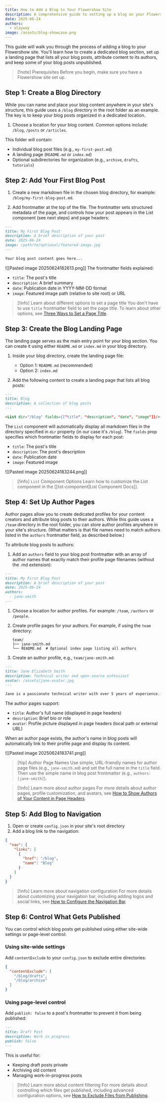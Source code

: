 ```yaml
---
title: How to Add a Blog to Your Flowershow Site
description: A comprehensive guide to setting up a blog on your Flowershow site, including creating a blog section, configuring the List component, and adding navigation
date: 2025-06-24
authors:
  - olayway
image: /assets/blog-showcase.png
---
```


This guide will walk you through the process of adding a blog to your Flowershow site. You'll learn how to create a dedicated blog section, set up a landing page that lists all your blog posts, attribute content to its authors, and keep some of your blog posts unpublished.

> [!note] Prerequisites
> Before you begin, make sure you have a Flowershow site set up.

## Step 1: Create a Blog Directory

While you can name and place your blog content anywhere in your site's structure, this guide uses a `/blog` directory in the root folder as an example. The key is to keep your blog posts organized in a dedicated location.

1. Choose a location for your blog content. Common options include: `/blog`, `/posts` or `/articles`.

This folder will contain:
  - Individual blog post files (e.g., `my-first-post.md`)
  - A landing page (`README.md` or `index.md`)
  - Optional subdirectories for organization (e.g., `archive`, `drafts`, `tutorials`)

## Step 2: Add Your First Blog Post

1. Create a new markdown file in the chosen blog directory, for example: `/blog/my-first-blog-post.md`.

2. Add frontmatter at the top of the file. The frontmatter sets structured metadata of the page, and controls how your post appears in the List component (see next steps) and page headers:

```markdown
---
title: My First Blog Post
description: A brief description of your post
date: 2025-06-24
image: /path/to/optional/featured-image.jpg
---

Your blog post content goes here...
```

![[Pasted image 20250624182613.png]]
The frontmatter fields explained:
- `title`: The post's title
- `description`: A brief summary
- `date`: Publication date in YYYY-MM-DD format
- `image`: Featured image path (relative to site root) or URL

> [!info] Learn about different options to set a page title
> You don't have to use `title` frontmatter field to set the page title. To learn about other options, see [Three Ways to Set a Page Title](/blog/how-to-set-page-title).

## Step 3: Create the Blog Landing Page

The landing page serves as the main entry point for your blog section. You can create it using either `README.md` or `index.md` in your blog directory.

1. Inside your blog directory, create the landing page file:
   - Option 1: `README.md` (recommended)
   - Option 2: `index.md`

2. Add the following content to create a landing page that lists all blog posts:

```markdown
---
title: Blog
description: A collection of blog posts
---

<List dir="/blog" fields={["title", "description", "date", "image"]}/>
```

The `List` component will automatically display all markdown files in the directory specified in `dir` property (in our case it's `/blog`). The `fields` prop specifies which frontmatter fields to display for each post:
- `title`: The post's title
- `description`: The post's description
- `date`: Publication date
- `image`: Featured image

![[Pasted image 20250624183244.png]]
>[!info] `List` Component Options
> Learn how to customize the List component in the [[list-component|List Component Docs]].

## Step 4: Set Up Author Pages

Author pages allow you to create dedicated profiles for your content creators and attribute blog posts to their authors. While this guide uses a `/team` directory in the root folder, you can store author profiles anywhere in your site's structure. (What matters is that file names need to match authors listed in the `authors` frontmatter field, as described below.)

To attribute blog posts to authors:

1. Add an `authors` field to your blog post frontmatter with an array of author names that exactly match their profile page filenames (without the .md extension):

```markdown
---
title: My First Blog Post
description: A brief description of your post
date: 2025-06-24
authors:
  - jane-smith
---
```

1. Choose a location for author profiles. For example: `/team`, `/authors` or `/people`.

2. Create profile pages for your authors. For example, if using the `team` directory:
   ```
   team/
   ├── jane-smith.md
   └── README.md  # Optional index page listing all authors
   ```

3. Create an author profile, e.g., `team/jane-smith.md`:
```markdown
---
title: Jane Elizabeth Smith
description: Technical writer and open-source enthusiast
avatar: /assets/jane-avatar.jpg
---

Jane is a passionate technical writer with over 5 years of experience...
```

The author pages support:
- `title`: Author's full name (displayed in page headers)
- `description`: Brief bio or role
- `avatar`: Profile picture displayed in page headers (local path or external URL)

When an author page exists, the author's name in blog posts will automatically link to their profile page and display its content.

![[Pasted image 20250624183741.png]]

> [!tip] Author Page Names
> Use simple, URL-friendly names for author page files (e.g., `jane-smith.md`) and set the full name in the `title` field. Then use the simple name in blog post frontmatter (e.g., `authors: [jane-smith]`).

> [!info] Learn more about author pages
> For more details about author pages, profile customization, and avatars, see [How to Show Authors of Your Content in Page Headers](/blog/how-to-create-author-pages).

## Step 5: Add Blog to Navigation

1. Open or create `config.json` in your site's root directory
2. Add a blog link to the navigation:

```json
{
  "nav": {
    "links": [
      {
        "href": "/blog",
        "name": "Blog"
      }
    ]
  }
}
```

> [!info] Learn more about navigation configuration
> For more details about customizing your navigation bar, including adding logos and social links, see [How to Configure the Navigation Bar](/blog/how-to-configure-navigation-bar).

## Step 6: Control What Gets Published

You can control which blog posts get published using either site-wide settings or page-level control:

### Using site-wide settings

Add `contentExclude` to your `config.json` to exclude entire directories:

```json
{
  "contentExclude": [
    "/blog/drafts",
    "/blog/archive"
  ]
}
```

### Using page-level control

Add `publish: false` to a post's frontmatter to prevent it from being published:

```markdown
---
title: Draft Post
description: Work in progress
publish: false
---
```

This is useful for:
- Keeping draft posts private
- Archiving old content
- Managing work-in-progress posts

> [!info] Learn more about content filtering
> For more details about controlling which files get published, including advanced configuration options, see [How to Exclude Files from Publishing](/blog/how-to-exclude-files-from-publishing).
